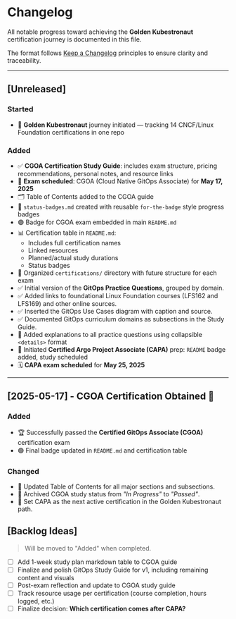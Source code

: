 # Changelog

All notable progress toward achieving the **Golden Kubestronaut** certification journey is documented in this file.

The format follows [Keep a Changelog](https://keepachangelog.com/en/1.0.0/) principles to ensure clarity and traceability.

---

## [Unreleased]

### Started
- 🎯 **Golden Kubestronaut** journey initiated — tracking 14 CNCF/Linux Foundation certifications in one repo

### Added
- ✅ **CGOA Certification Study Guide**: includes exam structure, pricing recommendations, personal notes, and resource links
- 📌 **Exam scheduled**: CGOA (Cloud Native GitOps Associate) for **May 17, 2025**
- 🗂️ Table of Contents added to the CGOA guide
- 📄 `status-badges.md` created with reusable `for-the-badge` style progress badges
- 🟣 Badge for CGOA exam embedded in main `README.md`
- 📊 Certification table in `README.md`:
  - Includes full certification names
  - Linked resources
  - Planned/actual study durations
  - Status badges
- 📂 Organized `certifications/` directory with future structure for each exam
- ✅ Initial version of the **GitOps Practice Questions**, grouped by domain.
- ✅ Added links to foundational Linux Foundation courses (LFS162 and LFS169) and other online sources.
- ✅ Inserted the GitOps Use Cases diagram with caption and source.
- ✅ Documented GitOps curriculum domains as subsections in the Study Guide.
- 🧠 Added explanations to all practice questions using collapsible `<details>` format
- 📘 Initiated **Certified Argo Project Associate (CAPA)** prep: `README` badge added, study scheduled
- 🗓️ **CAPA exam scheduled** for **May 25, 2025**
---

## [2025-05-17] - CGOA Certification Obtained 🎉

### Added
- 🏆 Successfully passed the **Certified GitOps Associate (CGOA)** certification exam
- 🟢 Final badge updated in `README.md` and certification table

### Changed
- 🔁 Updated Table of Contents for all major sections and subsections.
- 🔁 Archived CGOA study status from *"In Progress"* to *"Passed"*.
- 🔁 Set CAPA as the next active certification in the Golden Kubestronaut path.

## [Backlog Ideas]

> Will be moved to "Added" when completed.

- [ ] Add 1-week study plan markdown table to CGOA guide
- [ ] Finalize and polish GitOps Study Guide for v1, including remaining content and visuals
- [ ] Post-exam reflection and update to CGOA study guide
- [ ] Track resource usage per certification (course completion, hours logged, etc.)
- [ ] Finalize decision: **Which certification comes after CAPA?**
